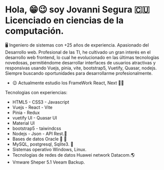 # Hola,  😁😉 soy Jovanni Segura 🇨🇺 Licenciado en ciencias de la computación.
🖥️ Ingeniero de sistemas con +25 años de experiencia. Apasionado del Desarrollo web. Profesional de las TI, he cultivado un gran interés en el desarrollo web frontend, lo cual he evolucionado en las últimas tecnologías novedosas, permitiéndome desarrollar interfaces de usuarios atractivas y responsivas usando Vuejs, pinia, vite, bootstrap5, Vuetify, Quasar, nodejs. Siempre buscando oportunidades para desarrollarme profesionalmente.

- 😉 Actualmente estudio los FrameWork React, Next 💪💯

Tecnologias con experiencias:

- HTML5 - CSS3 - Javascript
- Vuejs - React - Vite
- Pinia - Redux 
- vuetify UI - Quasar UI
- Material UI
- bootstrap5 - taiwindcss 
- Nodejs - Json - API Rest.💪
- Bases de datos Oracle 💪 💯
- MySQL, postgresql, Sqlite3. 💪
- Sistemas operativo Windows, Linux.
- Tecnologias de redes de datos Huawei network Datacom.🌎
- Vmware Sheper 5.1 Veeam Backup.
